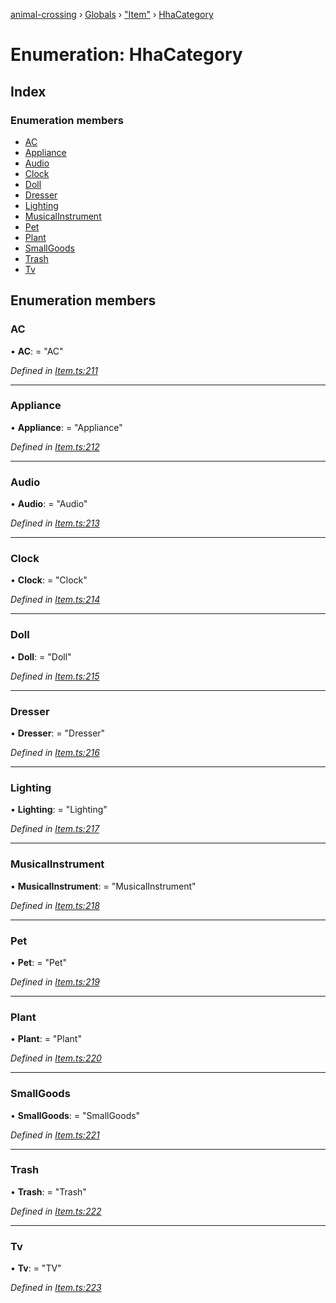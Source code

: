 [animal-crossing](../README.md) › [Globals](../globals.md) › ["Item"](../modules/_item_.md) › [HhaCategory](_item_.hhacategory.md)

# Enumeration: HhaCategory

## Index

### Enumeration members

* [AC](_item_.hhacategory.md#ac)
* [Appliance](_item_.hhacategory.md#appliance)
* [Audio](_item_.hhacategory.md#audio)
* [Clock](_item_.hhacategory.md#clock)
* [Doll](_item_.hhacategory.md#doll)
* [Dresser](_item_.hhacategory.md#dresser)
* [Lighting](_item_.hhacategory.md#lighting)
* [MusicalInstrument](_item_.hhacategory.md#musicalinstrument)
* [Pet](_item_.hhacategory.md#pet)
* [Plant](_item_.hhacategory.md#plant)
* [SmallGoods](_item_.hhacategory.md#smallgoods)
* [Trash](_item_.hhacategory.md#trash)
* [Tv](_item_.hhacategory.md#tv)

## Enumeration members

###  AC

• **AC**: = "AC"

*Defined in [Item.ts:211](https://github.com/Norviah/animal-crossing/blob/f22c64d/module/types/Item.ts#L211)*

___

###  Appliance

• **Appliance**: = "Appliance"

*Defined in [Item.ts:212](https://github.com/Norviah/animal-crossing/blob/f22c64d/module/types/Item.ts#L212)*

___

###  Audio

• **Audio**: = "Audio"

*Defined in [Item.ts:213](https://github.com/Norviah/animal-crossing/blob/f22c64d/module/types/Item.ts#L213)*

___

###  Clock

• **Clock**: = "Clock"

*Defined in [Item.ts:214](https://github.com/Norviah/animal-crossing/blob/f22c64d/module/types/Item.ts#L214)*

___

###  Doll

• **Doll**: = "Doll"

*Defined in [Item.ts:215](https://github.com/Norviah/animal-crossing/blob/f22c64d/module/types/Item.ts#L215)*

___

###  Dresser

• **Dresser**: = "Dresser"

*Defined in [Item.ts:216](https://github.com/Norviah/animal-crossing/blob/f22c64d/module/types/Item.ts#L216)*

___

###  Lighting

• **Lighting**: = "Lighting"

*Defined in [Item.ts:217](https://github.com/Norviah/animal-crossing/blob/f22c64d/module/types/Item.ts#L217)*

___

###  MusicalInstrument

• **MusicalInstrument**: = "MusicalInstrument"

*Defined in [Item.ts:218](https://github.com/Norviah/animal-crossing/blob/f22c64d/module/types/Item.ts#L218)*

___

###  Pet

• **Pet**: = "Pet"

*Defined in [Item.ts:219](https://github.com/Norviah/animal-crossing/blob/f22c64d/module/types/Item.ts#L219)*

___

###  Plant

• **Plant**: = "Plant"

*Defined in [Item.ts:220](https://github.com/Norviah/animal-crossing/blob/f22c64d/module/types/Item.ts#L220)*

___

###  SmallGoods

• **SmallGoods**: = "SmallGoods"

*Defined in [Item.ts:221](https://github.com/Norviah/animal-crossing/blob/f22c64d/module/types/Item.ts#L221)*

___

###  Trash

• **Trash**: = "Trash"

*Defined in [Item.ts:222](https://github.com/Norviah/animal-crossing/blob/f22c64d/module/types/Item.ts#L222)*

___

###  Tv

• **Tv**: = "TV"

*Defined in [Item.ts:223](https://github.com/Norviah/animal-crossing/blob/f22c64d/module/types/Item.ts#L223)*
